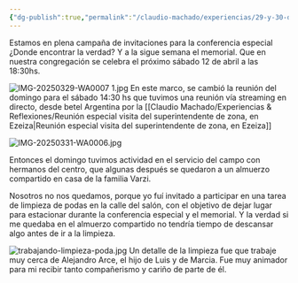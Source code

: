 ```yaml
---
{"dg-publish":true,"permalink":"/claudio-machado/experiencias/29-y-30-de-marzo-2025-fin-de-semana-con-mucha-actividad-especial/","tags":["Congregación","asamblea","predicación"]}
---
```


Estamos en plena campaña de invitaciones para la conferencia especial ¿Donde encontrar la verdad? Y a la sigue semana el memorial. Que en nuestra congregación se celebra el próximo sábado 12 de abril a las 18:30hs.

![IMG-20250329-WA0007 1.jpg](/img/user/Personal/Im%C3%A1genes/IMG-20250329-WA0007%201.jpg)
En este marco, se cambió la reunión del domingo para el sábado 14:30 hs que tuvimos una reunión vía streaming en directo, desde betel Argentina por la [[Claudio Machado/Experiencias & Reflexiones/Reunión especial visita del superintendente de zona, en Ezeiza\|Reunión especial visita del superintendente de zona, en Ezeiza]]  

![IMG-20250331-WA0006.jpg](/img/user/Personal/Im%C3%A1genes/IMG-20250331-WA0006.jpg)

Entonces el domingo tuvimos actividad en el servicio del campo con hermanos del centro, que algunas después se quedaron a un almuerzo compartido en casa de la familia Varzi.

Nosotros no nos quedamos, porque yo fuí invitado a participar en una tarea de limpieza de podas en la calle del salón, con el objetivo de dejar lugar para estacionar durante la conferencia especial y el memorial. Y la verdad si me quedaba en el almuerzo compartido no tendría tiempo de descansar algo antes de ir a la limpieza.

![trabajando-limpieza-poda.jpg](/img/user/Personal/Im%C3%A1genes/trabajando-limpieza-poda.jpg) 
Un detalle de la limpieza fue que trabaje muy cerca de Alejandro Arce, el hijo de Luis y de Marcia. Fue muy animador para mi recibir tanto compañerismo y cariño de parte de él. 



